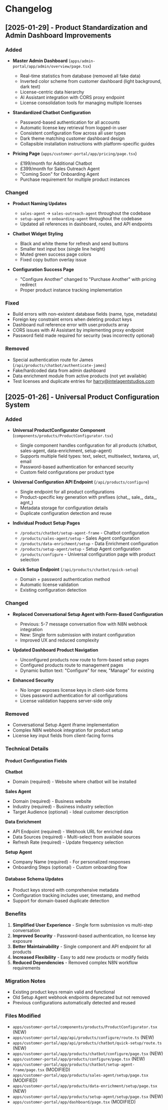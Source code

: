 # Changelog

## [2025-01-29] - Product Standardization and Admin Dashboard Improvements

### Added
- **Master Admin Dashboard** (`apps/admin-portal/app/admin/overview/page.tsx`)
  - Real-time statistics from database (removed all fake data)
  - Inverted color scheme from customer dashboard (light background, dark text)
  - License-centric data hierarchy
  - AI Assistant integration with CORS proxy endpoint
  - License consolidation tools for managing multiple licenses

- **Standardized Chatbot Configuration**
  - Password-based authentication for all accounts
  - Automatic license key retrieval from logged-in user
  - Consistent configuration flow across all user types
  - Dark theme matching customer dashboard design
  - Collapsible installation instructions with platform-specific guides

- **Pricing Page** (`apps/customer-portal/app/pricing/page.tsx`)
  - £199/month for Additional Chatbot
  - £399/month for Sales Outreach Agent
  - "Coming Soon" for Onboarding Agent
  - Purchase requirement for multiple product instances

### Changed
- **Product Naming Updates**
  - `sales-agent` → `sales-outreach-agent` throughout the codebase
  - `setup-agent` → `onboarding-agent` throughout the codebase
  - Updated all references in dashboard, routes, and API endpoints

- **Chatbot Widget Styling**
  - Black and white theme for refresh and send buttons
  - Smaller text input box (single line height)
  - Muted green success page colors
  - Fixed copy button overlay issue

- **Configuration Success Page**
  - "Configure Another" changed to "Purchase Another" with pricing redirect
  - Proper product instance tracking implementation

### Fixed
- Build errors with non-existent database fields (name, type, metadata)
- Foreign key constraint errors when deleting product keys
- Dashboard null reference error with user.products array
- CORS issues with AI Assistant by implementing proxy endpoint
- Password field made required for security (was incorrectly optional)

### Removed
- Special authentication route for James (`/api/products/chatbot/authenticate-james`)
- Fake/hardcoded data from admin dashboard
- Data enrichment module from active products (not yet available)
- Test licenses and duplicate entries for harry@intelagentstudios.com

## [2025-01-26] - Universal Product Configuration System

### Added
- **Universal ProductConfigurator Component** (`components/products/ProductConfigurator.tsx`)
  - Single component handles configuration for all products (chatbot, sales-agent, data-enrichment, setup-agent)
  - Supports multiple field types: text, select, multiselect, textarea, url, email
  - Password-based authentication for enhanced security
  - Custom field configurations per product type

- **Universal Configuration API Endpoint** (`/api/products/configure`)
  - Single endpoint for all product configurations
  - Product-specific key generation with prefixes (chat_, sale_, data_, agnt_)
  - Metadata storage for configuration details
  - Duplicate configuration detection and reuse

- **Individual Product Setup Pages**
  - `/products/chatbot/setup-agent-frame` - Chatbot configuration
  - `/products/sales-agent/setup` - Sales Agent configuration
  - `/products/data-enrichment/setup` - Data Enrichment configuration
  - `/products/setup-agent/setup` - Setup Agent configuration
  - `/products/configure` - Universal configuration page with product selection

- **Quick Setup Endpoint** (`/api/products/chatbot/quick-setup`)
  - Domain + password authentication method
  - Automatic license validation
  - Existing configuration detection

### Changed
- **Replaced Conversational Setup Agent with Form-Based Configuration**
  - Previous: 5-7 message conversation flow with N8N webhook integration
  - New: Single form submission with instant configuration
  - Improved UX and reduced complexity

- **Updated Dashboard Product Navigation**
  - Unconfigured products now route to form-based setup pages
  - Configured products route to management pages
  - Dynamic button text: "Configure" for new, "Manage" for existing

- **Enhanced Security**
  - No longer exposes license keys in client-side forms
  - Uses password authentication for all configurations
  - License validation happens server-side only

### Removed
- Conversational Setup Agent iframe implementation
- Complex N8N webhook integration for product setup
- License key input fields from client-facing forms

### Technical Details

#### Product Configuration Fields

**Chatbot**
- Domain (required) - Website where chatbot will be installed

**Sales Agent**
- Domain (required) - Business website
- Industry (required) - Business industry selection
- Target Audience (optional) - Ideal customer description

**Data Enrichment**
- API Endpoint (required) - Webhook URL for enriched data
- Data Sources (required) - Multi-select from available sources
- Refresh Rate (required) - Update frequency selection

**Setup Agent**
- Company Name (required) - For personalized responses
- Onboarding Steps (optional) - Custom onboarding flow

#### Database Schema Updates
- Product keys stored with comprehensive metadata
- Configuration tracking includes user, timestamp, and method
- Support for domain-based duplicate detection

### Benefits
1. **Simplified User Experience** - Single form submission vs multi-step conversation
2. **Improved Security** - Password-based authentication, no license key exposure
3. **Better Maintainability** - Single component and API endpoint for all products
4. **Increased Flexibility** - Easy to add new products or modify fields
5. **Reduced Dependencies** - Removed complex N8N workflow requirements

### Migration Notes
- Existing product keys remain valid and functional
- Old Setup Agent webhook endpoints deprecated but not removed
- Previous configurations automatically detected and reused

### Files Modified
- `apps/customer-portal/components/products/ProductConfigurator.tsx` (NEW)
- `apps/customer-portal/app/api/products/configure/route.ts` (NEW)
- `apps/customer-portal/app/api/products/chatbot/quick-setup/route.ts` (NEW)
- `apps/customer-portal/app/products/chatbot/configure/page.tsx` (NEW)
- `apps/customer-portal/app/products/configure/page.tsx` (NEW)
- `apps/customer-portal/app/products/chatbot/setup-agent-frame/page.tsx` (MODIFIED)
- `apps/customer-portal/app/products/sales-agent/setup/page.tsx` (MODIFIED)
- `apps/customer-portal/app/products/data-enrichment/setup/page.tsx` (NEW)
- `apps/customer-portal/app/products/setup-agent/setup/page.tsx` (NEW)
- `apps/customer-portal/app/dashboard/page.tsx` (MODIFIED)